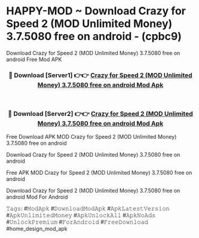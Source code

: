 # HAPPY-MOD ~ Download Crazy for Speed 2 (MOD Unlimited Money) 3.7.5080 free on android - (cpbc9)
Download Crazy for Speed 2 (MOD Unlimited Money) 3.7.5080 free on android Free Mod APK

<div align="center">
<h3>🔴 Download [Server1] 👉👉 <a href="https://apk-comot.site?title=Crazy_for_Speed_2_(MOD_Unlimited_Money)_3.7.5080_free_on_android">Crazy for Speed 2 (MOD Unlimited Money) 3.7.5080 free on android Mod Apk</a></h3><br>

<h3>🔴 Download [Server2] 👉👉 <a href="https://apk-comot.site?title=Crazy_for_Speed_2_(MOD_Unlimited_Money)_3.7.5080_free_on_android">Crazy for Speed 2 (MOD Unlimited Money) 3.7.5080 free on android Mod Apk</a></h3>
</div>


Free Download APK MOD Crazy for Speed 2 (MOD Unlimited Money) 3.7.5080 free on android

Download Crazy for Speed 2 (MOD Unlimited Money) 3.7.5080 free on android 

Free APK MOD Crazy for Speed 2 (MOD Unlimited Money) 3.7.5080 free on android 

Download Crazy for Speed 2 (MOD Unlimited Money) 3.7.5080 free on android Mod For Android

𝚃𝚊𝚐𝚜: #𝙼𝚘𝚍𝙰𝚙𝚔 #𝙳𝚘𝚠𝚗𝚕𝚘𝚊𝚍𝙼𝚘𝚍𝙰𝚙𝚔 #𝙰𝚙𝚔𝙻𝚊𝚝𝚎𝚜𝚝𝚅𝚎𝚛𝚜𝚒𝚘𝚗 #𝙰𝚙𝚔𝚄𝚗𝚕𝚒𝚖𝚒𝚝𝚎𝚍𝙼𝚘𝚗𝚎𝚢 #𝙰𝚙𝚔𝚄𝚗𝚕𝚘𝚌𝚔𝙰𝚕𝚕 #𝙰𝚙𝚔𝙽𝚘𝙰𝚍𝚜 #𝚄𝚗𝚕𝚘𝚌𝚔𝙿𝚛𝚎𝚖𝚒𝚞𝚖 #𝙵𝚘𝚛𝙰𝚗𝚍𝚛𝚘𝚒𝚍 #𝙵𝚛𝚎𝚎𝙳𝚘𝚠𝚗𝚕𝚘𝚊𝚍 #home_design_mod_apk